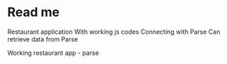 Read me
====
Restaurant application
With working js codes
Connecting with Parse
Can retrieve data from Parse

Working restaurant app - parse








